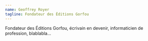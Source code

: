 ```yaml
---
name: Geoffrey Royer
tagline: Fondateur des Éditions Gorfou
---
```

Fondateur des Éditions Gorfou, écrivain en devenir, informaticien de profession, blablabla…